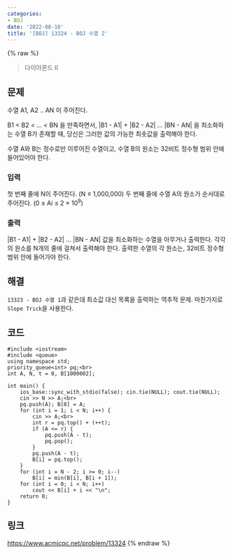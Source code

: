 ```yaml
---
categories:
- BOJ
date: '2022-08-18'
title: '[BOJ] 13324 - BOJ 수열 2'
---
```


{% raw %}
> 다이아몬드 II<br>

## 문제
수열 A1, A2 .. AN 이 주어진다.

B1 < B2 < ... < BN 을 만족하면서, |B1 - A1| + |B2 - A2| ... |BN - AN| 을 최소화하는 수열 B가 존재할 때, 당신은 그러한 값의 가능한 최솟값을 출력해야 한다.

수열 A와 B는 정수로만 이루어진 수열이고, 수열 B의 원소는 32비트 정수형 범위 안에 들어있어야 한다.

### 입력
첫 번째 줄에 N이 주어진다. (N ≤ 1,000,000) 두 번째 줄에 수열 A의 원소가 순서대로 주어진다. (0 ≤ Ai ≤ 2 × 10<sup>9</sup>)

### 출력
|B1 - A1| + |B2 - A2| ... |BN - AN| 값을 최소화하는 수열을 아무거나 출력한다. 각각의 원소를 N개의 줄에 걸쳐서 출력해야 한다. 출력한 수열의 각 원소는, 32비트 정수형 범위 안에 들어가야 한다.

## 해결
`13323 - BOJ 수열 1`과 같은데 최소값 대신 목록을 출력하는 역추적 문제. 마찬가지로 `Slope Trick`을 사용한다.

## 코드
```
#include <iostream>
#include <queue>
using namespace std;
priority_queue<int> pq;<br>
int A, N, t = 0, B[1000002];

int main() {
	ios_base::sync_with_stdio(false); cin.tie(NULL); cout.tie(NULL);
	cin >> N >> A;<br>
	pq.push(A); B[0] = A;
	for (int i = 1; i < N; i++) {
		cin >> A;<br>
		int r = pq.top() + (++t);
		if (A <= r) {
			pq.push(A - t);
			pq.pop();
		}
		pq.push(A - t);
		B[i] = pq.top();
	}
	for (int i = N - 2; i >= 0; i--)
		B[i] = min(B[i], B[i + 1]);
	for (int i = 0; i < N; i++)
		cout << B[i] + i << "\n";
	return 0;
}
```

## 링크
https://www.acmicpc.net/problem/13324
{% endraw %}